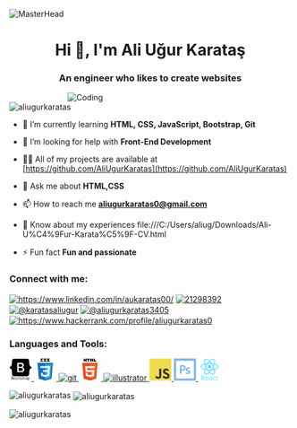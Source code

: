![MasterHead](https://repository-images.githubusercontent.com/588181932/e36ec678-7984-4cdd-8e4c-a3932772ff8e)
<h1 align="center">Hi 👋, I'm Ali Uğur Karataş</h1>
<h3 align="center">An engineer who likes to create websites</h3>
<img align="right" alt="Coding" width="400" src="https://cdn.dribbble.com/users/1162077/screenshots/3848914/programmer.gif">

<p align="left"> <img src="https://komarev.com/ghpvc/?username=aliugurkaratas&label=Profile%20views&color=0e75b6&style=flat" alt="aliugurkaratas" /> </p>

- 🌱 I’m currently learning **HTML, CSS, JavaScript, Bootstrap, Git**

- 🤝 I’m looking for help with **Front-End Development**

- 👨‍💻 All of my projects are available at [https://github.com/AliUgurKaratas](https://github.com/AliUgurKaratas)

- 💬 Ask me about **HTML,CSS**

- 📫 How to reach me **aliugurkaratas0@gmail.com**

- 📄 Know about my experiences file:///C:/Users/aliug/Downloads/Ali-U%C4%9Fur-Karata%C5%9F-CV.html

- ⚡ Fun fact **Fun and passionate**

<h3 align="left">Connect with me:</h3>
<p align="left">
<a href="https://linkedin.com/in/https://www.linkedin.com/in/aukaratas00/" target="blank"><img align="center" src="https://raw.githubusercontent.com/rahuldkjain/github-profile-readme-generator/master/src/images/icons/Social/linked-in-alt.svg" alt="https://www.linkedin.com/in/aukaratas00/" height="30" width="40" /></a>
<a href="https://stackoverflow.com/users/21298392" target="blank"><img align="center" src="https://raw.githubusercontent.com/rahuldkjain/github-profile-readme-generator/master/src/images/icons/Social/stack-overflow.svg" alt="21298392" height="30" width="40" /></a>
<a href="https://instagram.com/@karatasali̇ugur" target="blank"><img align="center" src="https://raw.githubusercontent.com/rahuldkjain/github-profile-readme-generator/master/src/images/icons/Social/instagram.svg" alt="@karatasali̇ugur" height="30" width="40" /></a>
<a href="https://www.youtube.com/c/@aliugurkaratas3405" target="blank"><img align="center" src="https://raw.githubusercontent.com/rahuldkjain/github-profile-readme-generator/master/src/images/icons/Social/youtube.svg" alt="@aliugurkaratas3405" height="30" width="40" /></a>
<a href="https://www.hackerrank.com/https://www.hackerrank.com/profile/aliugurkaratas0" target="blank"><img align="center" src="https://raw.githubusercontent.com/rahuldkjain/github-profile-readme-generator/master/src/images/icons/Social/hackerrank.svg" alt="https://www.hackerrank.com/profile/aliugurkaratas0" height="30" width="40" /></a>
</p>

<h3 align="left">Languages and Tools:</h3>
<p align="left"> <a href="https://getbootstrap.com" target="_blank" rel="noreferrer"> <img src="https://raw.githubusercontent.com/devicons/devicon/master/icons/bootstrap/bootstrap-plain-wordmark.svg" alt="bootstrap" width="40" height="40"/> </a> <a href="https://www.w3schools.com/css/" target="_blank" rel="noreferrer"> <img src="https://raw.githubusercontent.com/devicons/devicon/master/icons/css3/css3-original-wordmark.svg" alt="css3" width="40" height="40"/> </a> <a href="https://git-scm.com/" target="_blank" rel="noreferrer"> <img src="https://www.vectorlogo.zone/logos/git-scm/git-scm-icon.svg" alt="git" width="40" height="40"/> </a> <a href="https://www.w3.org/html/" target="_blank" rel="noreferrer"> <img src="https://raw.githubusercontent.com/devicons/devicon/master/icons/html5/html5-original-wordmark.svg" alt="html5" width="40" height="40"/> </a> <a href="https://www.adobe.com/in/products/illustrator.html" target="_blank" rel="noreferrer"> <img src="https://www.vectorlogo.zone/logos/adobe_illustrator/adobe_illustrator-icon.svg" alt="illustrator" width="40" height="40"/> </a> <a href="https://developer.mozilla.org/en-US/docs/Web/JavaScript" target="_blank" rel="noreferrer"> <img src="https://raw.githubusercontent.com/devicons/devicon/master/icons/javascript/javascript-original.svg" alt="javascript" width="40" height="40"/> </a> <a href="https://www.photoshop.com/en" target="_blank" rel="noreferrer"> <img src="https://raw.githubusercontent.com/devicons/devicon/master/icons/photoshop/photoshop-line.svg" alt="photoshop" width="40" height="40"/> </a> <a href="https://reactjs.org/" target="_blank" rel="noreferrer"> <img src="https://raw.githubusercontent.com/devicons/devicon/master/icons/react/react-original-wordmark.svg" alt="react" width="40" height="40"/> </a> </p>

<p><img align="left" src="https://github-readme-stats.vercel.app/api/top-langs?username=aliugurkaratas&show_icons=true&locale=en&layout=compact" alt="aliugurkaratas" /></p>

<p>&nbsp;<img align="center" src="https://github-readme-stats.vercel.app/api?username=aliugurkaratas&show_icons=true&locale=en" alt="aliugurkaratas" /></p>

<p><img align="center" src="https://github-readme-streak-stats.herokuapp.com/?user=aliugurkaratas&" alt="aliugurkaratas" /></p>
